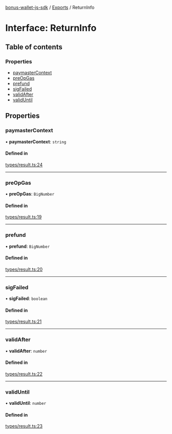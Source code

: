 [bonus-wallet-js-sdk](../README.md) / [Exports](../modules.md) / ReturnInfo

# Interface: ReturnInfo

## Table of contents

### Properties

- [paymasterContext](ReturnInfo.md#paymastercontext)
- [preOpGas](ReturnInfo.md#preopgas)
- [prefund](ReturnInfo.md#prefund)
- [sigFailed](ReturnInfo.md#sigfailed)
- [validAfter](ReturnInfo.md#validafter)
- [validUntil](ReturnInfo.md#validuntil)

## Properties

### paymasterContext

• **paymasterContext**: `string`

#### Defined in

[types/result.ts:24](https://github.com/study-core/bonus-wallet-js-sdk/blob/a32b79e/src/types/result.ts#L24)

___

### preOpGas

• **preOpGas**: `BigNumber`

#### Defined in

[types/result.ts:19](https://github.com/study-core/bonus-wallet-js-sdk/blob/a32b79e/src/types/result.ts#L19)

___

### prefund

• **prefund**: `BigNumber`

#### Defined in

[types/result.ts:20](https://github.com/study-core/bonus-wallet-js-sdk/blob/a32b79e/src/types/result.ts#L20)

___

### sigFailed

• **sigFailed**: `boolean`

#### Defined in

[types/result.ts:21](https://github.com/study-core/bonus-wallet-js-sdk/blob/a32b79e/src/types/result.ts#L21)

___

### validAfter

• **validAfter**: `number`

#### Defined in

[types/result.ts:22](https://github.com/study-core/bonus-wallet-js-sdk/blob/a32b79e/src/types/result.ts#L22)

___

### validUntil

• **validUntil**: `number`

#### Defined in

[types/result.ts:23](https://github.com/study-core/bonus-wallet-js-sdk/blob/a32b79e/src/types/result.ts#L23)
